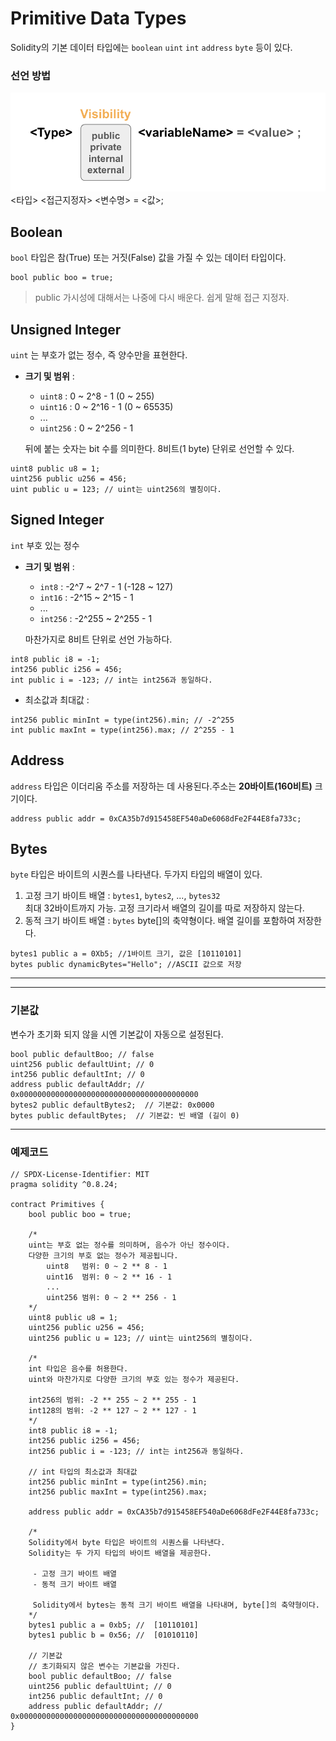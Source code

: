 # Primitive Data Types

Solidity의 기본 데이터 타입에는 `boolean` `uint` `int` `address` `byte` 등이 있다. 
### 선언 방법
![variable](../image/variable.png)
<타입> <접근지정자> <변수명> = <값>;
## Boolean 
`bool` 타입은 참(True) 또는 거짓(False) 값을 가질 수 있는 데이터 타입이다. 
```solidity
bool public boo = true;
```
> public 가시성에 대해서는 나중에 다시 배운다. 쉽게 말해 접근 지정자.

## Unsigned Integer
`uint` 는 부호가 없는 정수,  즉 양수만을 표현한다.

- **크기 및 범위** :  
    - `uint8` : 0 ~ 2^8 - 1 (0 ~ 255)
    - `uint16` : 0 ~ 2^16 - 1 (0 ~ 65535)
    - ...
    - `uint256` : 0 ~ 2^256 - 1 
    
    뒤에 붙는 숫자는 bit 수를 의미한다. 8비트(1 byte) 단위로 선언할 수 있다. 
```solidity
uint8 public u8 = 1;
uint256 public u256 = 456;
uint public u = 123; // uint는 uint256의 별칭이다.
```

## Signed Integer
`int` 부호 있는 정수
- **크기 및 범위** :  
    - `int8` : -2^7 ~ 2^7 - 1 (-128 ~ 127)
    - `int16` : -2^15 ~ 2^15 - 1
    - ...
    - `int256` : -2^255 ~ 2^255 - 1 

    마찬가지로 8비트 단위로 선언 가능하다. 
```solidity
int8 public i8 = -1;
int256 public i256 = 456;
int public i = -123; // int는 int256과 동일하다.
```

* 최소값과 최대값 :
``` solidity
int256 public minInt = type(int256).min; // -2^255
int public maxInt = type(int256).max; // 2^255 - 1
```

## Address
`address` 타입은 이더리움 주소를 저장하는 데 사용된다.주소는 **20바이트(160비트)** 크기이다.
```solidity
address public addr = 0xCA35b7d915458EF540aDe6068dFe2F44E8fa733c;
```

## Bytes
`byte` 타입은 바이트의 시퀀스를 나타낸다. 두가지 타입의 배열이 있다. 

1. 고정 크기 바이트 배열 : `bytes1`, `bytes2`, ..., `bytes32`  
최대 32바이트까지 가능. 고정 크기라서 배열의 길이를 따로 저장하지 않는다. 
2. 동적 크기 바이트 배열 : `bytes`
byte[]의 축약형이다. 배열 길이를 포함하여 저장한다. 
```solidity
bytes1 public a = 0Xb5; //1바이트 크기, 값은 [10110101]
bytes public dynamicBytes="Hello"; //ASCII 값으로 저장
```

---
---
### **기본값** 
변수가 초기화 되지 않을 시엔 기본값이 자동으로 설정된다. 
```solidity
bool public defaultBoo; // false
uint256 public defaultUint; // 0
int256 public defaultInt; // 0
address public defaultAddr; // 0x0000000000000000000000000000000000000000
bytes2 public defaultBytes2;  // 기본값: 0x0000
bytes public defaultBytes;  // 기본값: 빈 배열 (길이 0)
```

---

### 예제코드 
```solidity
// SPDX-License-Identifier: MIT
pragma solidity ^0.8.24;

contract Primitives {
    bool public boo = true;

    /*
    uint는 부호 없는 정수를 의미하며, 음수가 아닌 정수이다.
    다양한 크기의 부호 없는 정수가 제공됩니다.
        uint8   범위: 0 ~ 2 ** 8 - 1
        uint16  범위: 0 ~ 2 ** 16 - 1
        ...
        uint256 범위: 0 ~ 2 ** 256 - 1
    */
    uint8 public u8 = 1;
    uint256 public u256 = 456;
    uint256 public u = 123; // uint는 uint256의 별칭이다.

    /*
    int 타입은 음수를 허용한다.
    uint와 마찬가지로 다양한 크기의 부호 있는 정수가 제공된다.
    
    int256의 범위: -2 ** 255 ~ 2 ** 255 - 1
    int128의 범위: -2 ** 127 ~ 2 ** 127 - 1
    */
    int8 public i8 = -1;
    int256 public i256 = 456;
    int256 public i = -123; // int는 int256과 동일하다.

    // int 타입의 최소값과 최대값
    int256 public minInt = type(int256).min;
    int256 public maxInt = type(int256).max;

    address public addr = 0xCA35b7d915458EF540aDe6068dFe2F44E8fa733c;

    /*
    Solidity에서 byte 타입은 바이트의 시퀀스를 나타낸다.
    Solidity는 두 가지 타입의 바이트 배열을 제공한다.

     - 고정 크기 바이트 배열
     - 동적 크기 바이트 배열
     
     Solidity에서 bytes는 동적 크기 바이트 배열을 나타내며, byte[]의 축약형이다.
    */
    bytes1 public a = 0xb5; //  [10110101]
    bytes1 public b = 0x56; //  [01010110]

    // 기본값
    // 초기화되지 않은 변수는 기본값을 가진다.
    bool public defaultBoo; // false
    uint256 public defaultUint; // 0
    int256 public defaultInt; // 0
    address public defaultAddr; // 0x0000000000000000000000000000000000000000
}
```



